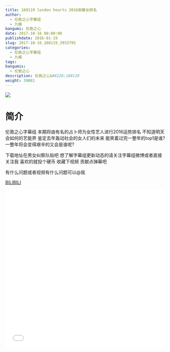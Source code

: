 ```yaml
---
title: 160119 london hearts 2016倒霉女排名
author: 
  - 伦敦之心字幕组
  - 九條
bangumi: 伦敦之心
date: 2017-10-16 00:00:00
publishdate: 2016-01-19
slug: 2017-10-16_160119_3933795
categories: 
  - 伦敦之心字幕组
  - 九條
tags: 
bangumis: 
  - 伦敦之心
description: 伦敦之心&#8226;160119
weight: 39881
---
```


![](https://i.imgur.com/bTVkNj1.jpg)

# 简介  
伦敦之心字幕组 本期将由有名的占卜师为女性艺人进行2016运势排名 不知道明天会如何的艺能界 鉴定去年轰动社会的女人们的未来 能笑着过完一整年的top1是谁? 一整年将会变得艰辛的又会是谁呢? 


下载地址在男女纠察队贴吧 想了解字幕组更新动态的请关注字幕组微博或者直接关注我 喜欢的就投个硬币 收藏下视频 贡献点弹幕吧


有什么问题或者视频有什么问题可以@我

  [BILIBILI](https://www.bilibili.com/video/av3933795/)


<div class="vcontainer">  <iframe class='video' src="//www.bilibili.com/html/html5player.html?cid=6333071&aid=3933795" width="100%" height="500" frameborder="0" allowfullscreen="allowfullscreen"></iframe></div>
